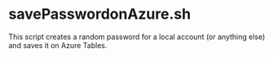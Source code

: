 # savePasswordonAzure.sh
This script creates a random password for a local account (or anything else) and saves it on Azure Tables.
